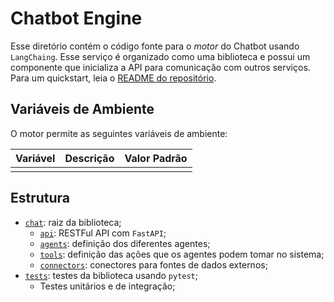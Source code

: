 # Chatbot Engine

Esse diretório contém o código fonte para o _motor_ do Chatbot usando `LangChaing`. Esse serviço é organizado como uma biblioteca e possui um componente que inicializa a API para comunicação com outros serviços. Para um quickstart, leia o [README do repositório](../README.md).

## Variáveis de Ambiente

O motor permite as seguintes variáveis de ambiente:

| Variável | Descrição | Valor Padrão |
| --- | --- | --- |
| | | |


## Estrutura

- [`chat`](./chat): raiz da biblioteca;
    - [`api`](./chat/api): RESTFul API com `FastAPI`;
    - [`agents`](./chat/agents): definição dos diferentes agentes;
    - [`tools`](./chat/tools): definição das ações que os agentes podem tomar no sistema;
    - [`connectors`](./chat/connectors): conectores para fontes de dados externos;
- [`tests`](./tests): testes da biblioteca usando `pytest`;
    - Testes unitários e de integração;
